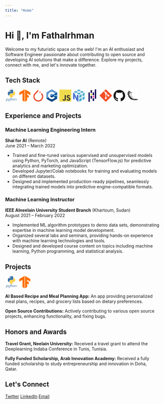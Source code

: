 ```yaml
---
title: "Home"
---
```


<div class="container">
  <h1>Hi 👋, I'm Fathalrhman</h1>
  <p>
    Welcome to my futuristic space on the web! I'm an AI enthusiast and Software Engineer passionate about contributing to open source and developing AI solutions that make a difference. Explore my projects, connect with me, and let's innovate together.
  </p>

  <h2>Tech Stack</h2>
  <div class="tech-icons">
    <img src="https://github.com/devicons/devicon/blob/master/icons/python/python-original-wordmark.svg" title="Python" alt="Python" width="40" height="40"/>
    <img src="https://github.com/devicons/devicon/blob/master/icons/tensorflow/tensorflow-original.svg" title="TensorFlow" alt="TensorFlow" width="40" height="40"/>
    <img src="https://github.com/devicons/devicon/blob/master/icons/pytorch/pytorch-original.svg" title="PyTorch" alt="PyTorch" width="40" height="40"/>
    <img src="https://github.com/devicons/devicon/blob/master/icons/cplusplus/cplusplus-original.svg" title="C++" alt="C++" width="40" height="40"/>
    <img src="https://github.com/devicons/devicon/blob/master/icons/javascript/javascript-original.svg" title="JavaScript" alt="JavaScript" width="40" height="40"/>
    <img src="https://github.com/devicons/devicon/blob/master/icons/numpy/numpy-original.svg" title="NumPy" alt="NumPy" width="40" height="40"/>
    <img src="https://github.com/devicons/devicon/blob/master/icons/pandas/pandas-original.svg" title="Pandas" alt="Pandas" width="40" height="40"/>
    <img src="https://github.com/devicons/devicon/blob/master/icons/git/git-original.svg" title="Git" alt="Git" width="40" height="40"/>
    <img src="https://github.com/devicons/devicon/blob/master/icons/github/github-original.svg" title="GitHub" alt="GitHub" width="40" height="40"/>
    <img src="https://github.com/devicons/devicon/blob/master/icons/flask/flask-original.svg" title="Flask" alt="Flask" width="40" height="40"/>
  </div>

  <h2>Experience and Projects</h2>
  <div class="timeline">
    <div class="container-timeline left">
      <div class="content">
        <h3>Machine Learning Engineering Intern</h3>
        <p><strong>Shai for AI</strong> (Remote) <br> June 2021 – March 2022</p>
        <ul>
          <li>Trained and fine-tuned various supervised and unsupervised models using Python, PyTorch, and JavaScript (TensorFlow.js) for predictive analytics and marketing optimization.</li>
          <li>Developed Jupyter/Colab notebooks for training and evaluating models on different datasets.</li>
          <li>Designed and implemented production-ready pipelines, seamlessly integrating trained models into predictive engine-compatible formats.</li>
        </ul>
      </div>
    </div>
    <div class="container-timeline right">
      <div class="content">
        <h3>Machine Learning Instructor</h3>
        <p><strong>IEEE Alneelain University Student Branch</strong> (Khartoum, Sudan) <br> August 2021 – February 2022</p>
        <ul>
          <li>Implemented ML algorithm prototypes to demo data sets, demonstrating expertise in machine learning model development.</li>
          <li>Organized several labs and seminars, providing hands-on experience with machine learning technologies and tools.</li>
          <li>Designed and developed course content on topics including machine learning, Python programming, and statistical analysis.</li>
        </ul>
      </div>
    </div>
  </div>

  <h2>Projects</h2>
  <div class="tech-icons">
    <img src="https://github.com/devicons/devicon/blob/master/icons/python/python-original-wordmark.svg" title="Python" alt="Python" width="40" height="40"/>
    <img src="https://github.com/devicons/devicon/blob/master/icons/tensorflow/tensorflow-original.svg" title="TensorFlow" alt="TensorFlow" width="40" height="40"/>
  </div>
  <p>
    <strong>AI Based Recipe and Meal Planning App:</strong> An app providing personalized meal plans, recipes, and grocery lists based on dietary preferences.
  </p>
  <p>
    <strong>Open Source Contributions:</strong> Actively contributing to various open source projects, enhancing functionality, and fixing bugs.
  </p>

  <h2>Honors and Awards</h2>
  <p>
    <strong>Travel Grant, Neelain University:</strong> Received a travel grant to attend the Deeplearning Indaba Conference in Tunis, Tunisia.
  </p>
  <p>
    <strong>Fully Funded Scholarship, Arab Innovation Academy:</strong> Received a fully funded scholarship to study entrepreneurship and innovation in Doha, Qatar.
  </p>

  <h2>Let's Connect</h2>
  <div class="social-links">
    <a href="https://twitter.com/Fathalrhman26" title="Twitter"><i class="fab fa-twitter"></i> Twitter</a>
    <a href="https://www.linkedin.com/in/fathalrhman26/" title="LinkedIn"><i class="fab fa-linkedin"></i> LinkedIn</a>
    <a href="mailto:fathalrhman@example.com" title="Email"><i class="fas fa-envelope"></i> Email</a>
  </div>
</div>

<script src="https://kit.fontawesome.com/a076d05399.js" crossorigin="anonymous"></script>
